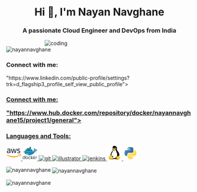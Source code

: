 <h1 align="center">Hi 👋, I'm Nayan Navghane</h1>
<h3 align="center">A passionate Cloud Engineer and DevOps from India</h3>

<img align="right" alt="coding" width="400" src="https://user-images.githubusercontent.com/55389276/140866485-8fb1c876-9a8f-4d6a-98dc-08c4981eaf70.gif">

<p align="left"> <img src="https://komarev.com/ghpvc/?username=nayannavghane&label=Profile%20views&color=0e75b6&style=flat" alt="nayannavghane" /> </p>

<h3 align="left">Connect with me:</h3>"https://www.linkedin.com/public-profile/settings?trk=d_flagship3_profile_self_view_public_profile">
<p align="left">
<a href="https://www.linkedin.com/public-profile/settings?trk=d_flagship3_profile_self_view_public_profile">
<h3 align="left">Connect with me:
<p align="left">
<a href=>"https://www.hub.docker.com/repository/docker/nayannavghane15/project1/general">

<h3 align="left">Languages and Tools:</h3>
<p align="left"> <a href="https://aws.amazon.com" target="_blank" rel="noreferrer"> <img src="https://raw.githubusercontent.com/devicons/devicon/master/icons/amazonwebservices/amazonwebservices-original-wordmark.svg" alt="aws" width="40" height="40"/> </a> <a href="https://hub.docker.com/u/nayannavghane15"> <img src="https://raw.githubusercontent.com/devicons/devicon/master/icons/docker/docker-original-wordmark.svg" alt="docker" width="40" height="40"/> </a> <a href="https://git-scm.com/" target="_blank" rel="noreferrer"> <img src="https://www.vectorlogo.zone/logos/git-scm/git-scm-icon.svg" alt="git" width="40" height="40"/> </a> <a href="https://www.adobe.com/in/products/illustrator.html" target="_blank" rel="noreferrer"> <img src="https://www.vectorlogo.zone/logos/adobe_illustrator/adobe_illustrator-icon.svg" alt="illustrator" width="40" height="40"/> </a> <a href="https://www.jenkins.io" target="_blank" rel="noreferrer"> <img src="https://www.vectorlogo.zone/logos/jenkins/jenkins-icon.svg" alt="jenkins" width="40" height="40"/> </a> <a href="https://www.linux.org/" target="_blank" rel="noreferrer"> <img src="https://raw.githubusercontent.com/devicons/devicon/master/icons/linux/linux-original.svg" alt="linux" width="40" height="40"/> </a> <a href="https://www.python.org" target="_blank" rel="noreferrer"> <img src="https://raw.githubusercontent.com/devicons/devicon/master/icons/python/python-original.svg" alt="python" width="40" height="40"/> </a> </p>

<p><img align="left" src="https://github-readme-stats.vercel.app/api/top-langs?username=nayannavghane&show_icons=true&locale=en&layout=compact" alt="nayannavghane" /></p>

<p>&nbsp;<img align="center" src="https://github-readme-stats.vercel.app/api?username=nayannavghane&show_icons=true&locale=en" alt="nayannavghane" /></p>

<p><img align="center" src="https://github-readme-streak-stats.herokuapp.com/?user=nayannavghane&" alt="nayannavghane" /></p>
